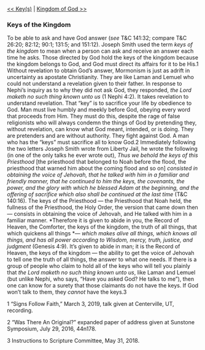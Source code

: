 [<< Key(s)](Key(s).md)  |  [Kingdom of God >>](Kingdom%20of%20God.md)

### Keys of the Kingdom
To be able to ask and have God answer (*see* T&C 141:32; compare T&C 26:20; 82:12; 90:1; 131:5; and 151:12). Joseph Smith used the term *keys of the kingdom* to mean when a person can ask and receive an answer each time he asks. Those directed by God hold the keys of the kingdom because the kingdom belongs to God, and God must direct its affairs for it to be His.1 Without revelation to obtain God’s answer, Mormonism is just as adrift in uncertainty as apostate Christianity. They are like Laman and Lemuel who could not understand a revelation given to their father. In response to Nephi’s inquiry as to why they did not ask God, they responded, *the Lord maketh no such thing known unto us* (1 Nephi 4:2). It takes revelation to understand revelation. That “key” is to sacrifice your life by obedience to God. Man must live humbly and meekly before God, obeying every word that proceeds from Him. They must do this, despite the rage of false religionists who will always condemn the things of God by pretending they, without revelation, can know what God meant, intended, or is doing. They are pretenders and are without authority. They fight against God. A man who has the “keys” must sacrifice all to know God.2 Immediately following the two letters Joseph Smith wrote from Liberty Jail, he wrote the following (in one of the only talks he ever wrote out), *Thus we behold the keys of this Priesthood* [the priesthood that belonged to Noah before the flood, the priesthood that warned him about the coming flood and so on] *consisted in obtaining the voice of Jehovah, that he talked with him in a familiar and friendly manner, that he continued to him the keys, the covenants, the power, and the glory with which he blessed Adam at the beginning, and the offering of sacrifice which also shall be continued at the last time* (T&C 140:16). The keys of the Priesthood — the Priesthood that Noah held, the fullness of the Priesthood, the Holy Order, the version that came down then — consists in obtaining the voice of Jehovah, and He talked with him in a familiar manner. *Therefore it is given to abide in you, the Record of Heaven, the Comforter, the keys of the kingdom, the truth of all things, that which quickens all things *— *which makes alive all things, which knows all things, and has all power according to Wisdom, mercy, truth, justice, and judgment* (Genesis 4:9). It’s given to abide in man; it is the Record of Heaven, the keys of the kingdom — the ability to get the voice of Jehovah to tell one the truth of all things, the answer to what one needs. If there is a group of people who claim to hold all of the keys who will tell you plainly that *the Lord maketh no such thing known unto us*, like Laman and Lemuel (but unlike Nephi, who says, “Have you asked God? He talks to me”), then one can know for a surety that those claimants do not have the keys. If God won’t talk to them, they *cannot* have the keys.3



1 “Signs Follow Faith,” March 3, 2019, talk given at Centerville, UT, recording.


2 “Was There An Original?” expanded paper of address given at Sunstone Symposium, July 29, 2016, 44n178.


3 Instructions to Scripture Committee, May 31, 2018.